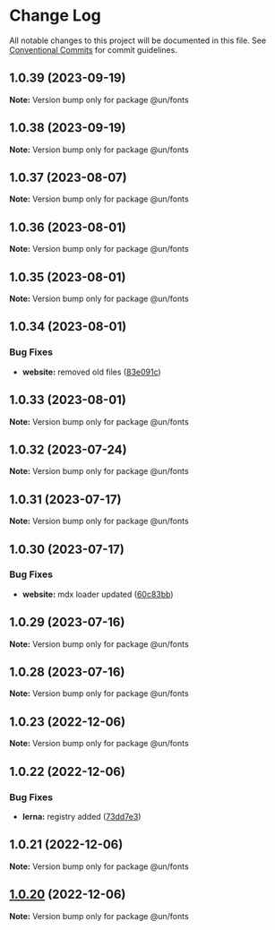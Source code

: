 # Change Log

All notable changes to this project will be documented in this file.
See [Conventional Commits](https://conventionalcommits.org) for commit guidelines.

## 1.0.39 (2023-09-19)

**Note:** Version bump only for package @un/fonts





## 1.0.38 (2023-09-19)

**Note:** Version bump only for package @un/fonts





## 1.0.37 (2023-08-07)

**Note:** Version bump only for package @un/fonts





## 1.0.36 (2023-08-01)

**Note:** Version bump only for package @un/fonts





## 1.0.35 (2023-08-01)

**Note:** Version bump only for package @un/fonts





## 1.0.34 (2023-08-01)


### Bug Fixes

* **website:** removed old files ([83e091c](https://dev.azure.com/commits/83e091c04153ac227dbad158e999cb4f247c58ce))





## 1.0.33 (2023-08-01)

**Note:** Version bump only for package @un/fonts





## 1.0.32 (2023-07-24)

**Note:** Version bump only for package @un/fonts





## 1.0.31 (2023-07-17)

**Note:** Version bump only for package @un/fonts





## 1.0.30 (2023-07-17)


### Bug Fixes

* **website:** mdx loader updated ([60c83bb](https://dev.azure.com/commits/60c83bba74621ba5a93c9718bc49e4cdfbc807b6))





## 1.0.29 (2023-07-16)

**Note:** Version bump only for package @un/fonts





## 1.0.28 (2023-07-16)

**Note:** Version bump only for package @un/fonts





## 1.0.23 (2022-12-06)

**Note:** Version bump only for package @un/fonts

## 1.0.22 (2022-12-06)

### Bug Fixes

- **lerna:** registry added ([73dd7e3](https://github.com/un-core/designsystem/commit/73dd7e367e91bc1a372aa7e3f841f7f24a1b6934))

## 1.0.21 (2022-12-06)

**Note:** Version bump only for package @un/fonts

## [1.0.20](https://github.com/un-core/designsystem/compare/@un/fonts@1.0.19...@un/fonts@1.0.20) (2022-12-06)

**Note:** Version bump only for package @un/fonts
